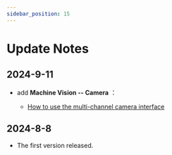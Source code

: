 ```yaml
---
sidebar_position: 15
---
```


# Update Notes

## 2024-9-11

- add **Machine Vision -- Camera** ：

    - [How to use the multi-channel camera interface](../canmv_k230/machine_vision/camera.md#multi-channel-camera-interface-usage) 


## 2024-8-8

- The first version released. 